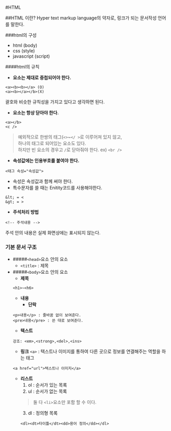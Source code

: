 #HTML

##HTML 이란?
Hyper text markup language의 약자로, 링크가 되는 문서작성 언어를 말한다.

###html의 구성
- html	(body)
- css	(style)
- javascript	(script)

####html의 규칙

- **요소는 제대로 중첩되어야 한다.**
 
```
<a><b><b></a> (O)
<a><b></a></b>(X)
```
괄호와 비슷한 규칙성을 가지고 있다고 생각하면 된다.

- **요소는 항상 닫아야 한다.**
```
<a></b>
<c />
```
>예외적으로 한쌍의 태그(`<>`~`</ >`로 이루어져 있지 않고,<br> 하나의 태그로 되어있는 요소도 있다.<br> 하지만 빈 요소의 경우고 `/`로 닫아줘야 한다. ex) `<br />`
- **속성값에는 인용부호를 붙여야 한다.**
```
<태그 속성="속성값">
```
- 속성은 속성값과 함께 써야 한다.
- 특수문자를 쓸 때는 Enitity코드를 사용해야한다.
```
&lt; = <
&gt; = >
```
- **주석처리 방법**
```
<!-- 주석내용 -->
```
주석 안의 내용은 실제 화면상에는 표시되지 않는다.
### 기본 문서 구조
- #####`<head>`요소 안의 요소
  - `<title>` : 제목
- #####`<body>`요소 안의 요소
  - **제목**
  ```
  <h1>~<h6>
  ```
  - **내용**
    - **단락**
  ```
  <p>내용</p> : 줄바꿈 없이 보여준다.
  <pre>내용</pre> : 쓴 대로 보여준다.
  ```
    - **텍스트**
  ```
  강조: <em>,<strong>,<del>,<ins>
  ```
  - **링크**
  `<a>` : 텍스트나 이미지를 통하여 다른 곳으로 정보를 연결해주는 역할을 하는 태그
  ```
  <a href="url">텍스트나 이미지</a>
  ```
  - **리스트**
    1. ol : 순서가 있는 목록
    2. ul : 순서가 없는 목록
     > 둘 다 `<li>`요소만 포함 할 수 이다.
    3. dl : 정의형 목록
    ```
    <dl><dt>타이틀</dt><dd>용어 정의</dd></dl>
    ```